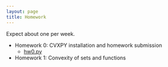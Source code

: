 ```yaml
---
layout: page
title: Homework
---
```


Expect about one per week.

- Homework 0: CVXPY installation and homework submission
    - [hw0.py](https://raw.githubusercontent.com/icme/cme252-optimization/master/homework/hw0/hw0.py)
- Homework 1: Convexity of sets and functions